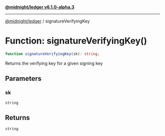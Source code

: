 [**@midnight/ledger v6.1.0-alpha.3**](../README.md)

***

[@midnight/ledger](../globals.md) / signatureVerifyingKey

# Function: signatureVerifyingKey()

```ts
function signatureVerifyingKey(sk): string;
```

Returns the verifying key for a given signing key

## Parameters

### sk

`string`

## Returns

`string`

